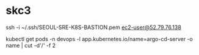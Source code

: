 # skc3

ssh -i ~/.ssh/SEOUL-SRE-K8S-BASTION.pem ec2-user@52.79.76.138

kubectl get pods -n devops -l app.kubernetes.io/name=argo-cd-server -o name | cut -d'/' -f 2
